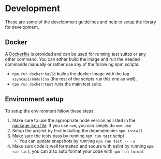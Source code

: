 # Development

These are some of the development guidelines and help to setup the library for development.

## Docker

A [Dockerfile](../Dockerfile) is provided and can be used for running test suites or any other command.
You can either build the image and run the needed commands manually or rather use any of the following npm scripts:

- `npm run docker:build` builds the docker image with the tag `asyncapi/modelina` (the rest of the scripts run this one as well).
- `npm run docker:test` runs the main test suite.

## Environment setup

To setup the environment follow these steps:

1. Make sure to use the appropriate node version as listed in the [package.json file](https://github.com/asyncapi/modelina/blob/ffc0cd8673791b262926093e381c17823fbe9565/package.json#L11). If you use `nvm`, you can simply do `nvm use`
2. Setup the project by first installing the dependencies `npm install`
3. Make sure the tests pass by running `npm run test` script
   - You can update snapshots by running `npm run test -- -u`
4. Make sure code is well formatted and secure with eslint by running `npm run lint`, you can also auto format your code with `npm run format`


